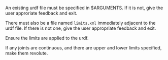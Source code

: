 An existing urdf file must be specified in $ARGUMENTS. If it is not, give the user approriate feedback and exit.

There must also be a file named `limits.xml` immediately adjacent to the urdf file. If there is not one, give the user appropriate feedback and exit.

Ensure the limits are applied to the urdf.

If any joints are continuous, and there are upper and lower limits specified, make them revolute.